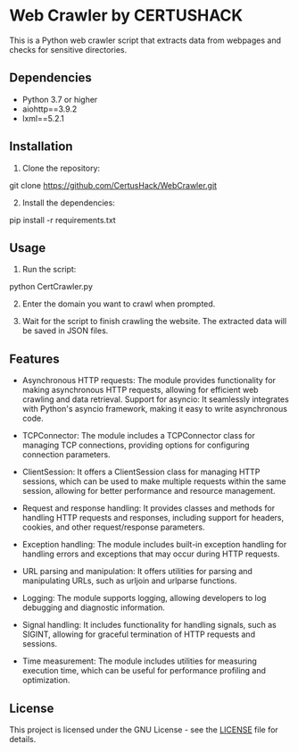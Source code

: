 
# Web Crawler by CERTUSHACK

This is a Python web crawler script that extracts data from webpages and checks for sensitive directories.

## Dependencies

- Python 3.7 or higher
- aiohttp==3.9.2
- lxml==5.2.1

## Installation

1. Clone the repository:


git clone https://github.com/CertusHack/WebCrawler.git


2. Install the dependencies:


pip install -r requirements.txt


## Usage

1. Run the script:


python CertCrawler.py


2. Enter the domain you want to crawl when prompted.

3. Wait for the script to finish crawling the website. The extracted data will be saved in JSON files.


## Features

- Asynchronous HTTP requests: The module provides functionality for making asynchronous HTTP requests, allowing for efficient web crawling and data retrieval.
Support for asyncio: It seamlessly integrates with Python's asyncio framework, making it easy to write asynchronous code.

- TCPConnector: The module includes a TCPConnector class for managing TCP connections, providing options for configuring connection parameters.

- ClientSession: It offers a ClientSession class for managing HTTP sessions, which can be used to make multiple requests within the same session, allowing for better performance and resource management.

- Request and response handling: It provides classes and methods for handling HTTP requests and responses, including support for headers, cookies, and other request/response parameters.

- Exception handling: The module includes built-in exception handling for handling errors and exceptions that may occur during HTTP requests.

- URL parsing and manipulation: It offers utilities for parsing and manipulating URLs, such as urljoin and urlparse functions.

- Logging: The module supports logging, allowing developers to log debugging and diagnostic information.

- Signal handling: It includes functionality for handling signals, such as SIGINT, allowing for graceful termination of HTTP requests and sessions.

- Time measurement: The module includes utilities for measuring execution time, which can be useful for performance profiling and optimization.


## License

This project is licensed under the GNU License - see the [LICENSE](LICENSE) file for details.

